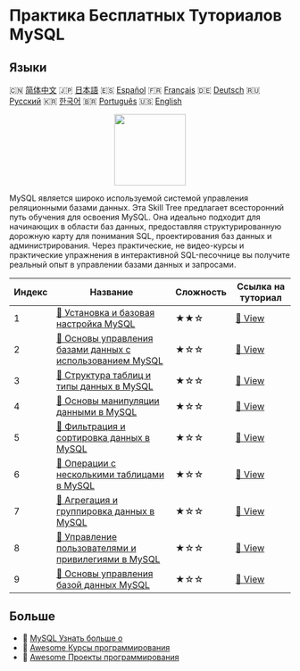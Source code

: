 # Практика Бесплатных Туториалов MySQL

## Языки

🇨🇳 [简体中文](README_zh.md) 🇯🇵 [日本語](README_ja.md) 🇪🇸 [Español](README_es.md) 🇫🇷 [Français](README_fr.md) 🇩🇪 [Deutsch](README_de.md) 🇷🇺 [Русский](README_ru.md) 🇰🇷 [한국어](README_ko.md) 🇧🇷 [Português](README_pt.md) 🇺🇸 [English](README.md) 

<div align="center">
<img width="128px" src="https://file.labex.io/path/3JJy1bOBmUoZ.png">
</div>

MySQL является широко используемой системой управления реляционными базами данных. Эта Skill Tree предлагает всесторонний путь обучения для освоения MySQL. Она идеально подходит для начинающих в области баз данных, предоставляя структурированную дорожную карту для понимания SQL, проектирования баз данных и администрирования. Через практические, не видео-курсы и практические упражнения в интерактивной SQL-песочнице вы получите реальный опыт в управлении базами данных и запросами.

|   Индекс | Название                                                                                                                                            | Сложность   | Ссылка на туториал                                                                                  |
|----------|-----------------------------------------------------------------------------------------------------------------------------------------------------|-------------|-----------------------------------------------------------------------------------------------------|
|        1 | [📖 Установка и базовая настройка MySQL](https://labex.io/ru/tutorials/mysql-installation-and-basic-configuration-of-mysql-418415)                  | ★★☆         | [🔗 View](https://labex.io/ru/tutorials/mysql-installation-and-basic-configuration-of-mysql-418415) |
|        2 | [📖 Основы управления базами данных с использованием MySQL](https://labex.io/ru/tutorials/mysql-database-management-fundamentals-with-mysql-418414) | ★☆☆         | [🔗 View](https://labex.io/ru/tutorials/mysql-database-management-fundamentals-with-mysql-418414)   |
|        3 | [📖 Структура таблиц и типы данных в MySQL](https://labex.io/ru/tutorials/mysql-mysql-table-structure-and-data-types-418307)                        | ★☆☆         | [🔗 View](https://labex.io/ru/tutorials/mysql-mysql-table-structure-and-data-types-418307)          |
|        4 | [📖 Основы манипуляции данными в MySQL](https://labex.io/ru/tutorials/sql-mysql-basic-data-manipulation-418303)                                     | ★☆☆         | [🔗 View](https://labex.io/ru/tutorials/sql-mysql-basic-data-manipulation-418303)                   |
|        5 | [📖 Фильтрация и сортировка данных в MySQL](https://labex.io/ru/tutorials/mysql-mysql-data-filtering-and-sorting-418305)                            | ★☆☆         | [🔗 View](https://labex.io/ru/tutorials/mysql-mysql-data-filtering-and-sorting-418305)              |
|        6 | [📖 Операции с несколькими таблицами в MySQL](https://labex.io/ru/tutorials/mysql-mysql-multi-table-operations-418306)                              | ★☆☆         | [🔗 View](https://labex.io/ru/tutorials/mysql-mysql-multi-table-operations-418306)                  |
|        7 | [📖 Агрегация и группировка данных в MySQL](https://labex.io/ru/tutorials/mysql-mysql-data-aggregation-and-grouping-418304)                         | ★☆☆         | [🔗 View](https://labex.io/ru/tutorials/mysql-mysql-data-aggregation-and-grouping-418304)           |
|        8 | [📖 Управление пользователями и привилегиями в MySQL](https://labex.io/ru/tutorials/mysql-mysql-user-and-privileges-management-418308)              | ★☆☆         | [🔗 View](https://labex.io/ru/tutorials/mysql-mysql-user-and-privileges-management-418308)          |
|        9 | [📖 Основы управления базой данных MySQL](https://labex.io/ru/tutorials/mysql-mysql-database-management-fundamentals-301326)                        | ★☆☆         | [🔗 View](https://labex.io/ru/tutorials/mysql-mysql-database-management-fundamentals-301326)        |

## Больше

- 🔗 [MySQL Узнать больше о](https://labex.io/ru/skilltrees/mysql)
- 🔗 [Awesome Курсы программирования](https://github.com/labex-labs/awesome-programming-courses)
- 🔗 [Awesome Проекты программирования](https://github.com/labex-labs/awesome-programming-projects)

